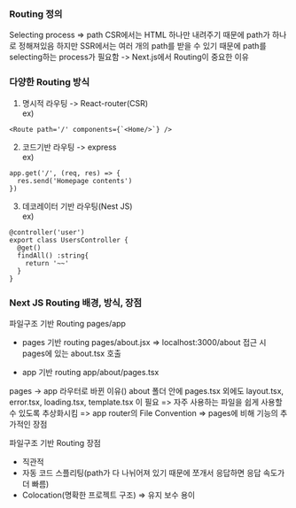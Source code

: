 ### Routing 정의

Selecting process => path
CSR에서는 HTML 하나만 내려주기 때문에 path가 하나로 정해져있음
하지만 SSR에서는 여러 개의 path를 받을 수 있기 때문에 path를 selecting하는 process가 필요함 -> Next.js에서 Routing이 중요한 이유

### 다양한 Routing 방식

1. 명시적 라우팅 -> React-router(CSR)<br/>
   ex)

```
<Route path='/' components={`<Home/>`} />
```

2. 코드기반 라우팅 -> express<br/>
   ex)

```
app.get('/', (req, res) => {
  res.send('Homepage contents')
})
```

3. 데코레이터 기반 라우팅(Nest JS)<br/>
   ex)

```
@controller('user')
export class UsersController {
  @get()
  findAll() :string{
    return '~~'
  }
}
```

### Next JS Routing 배경, 방식, 장점

파일구조 기반 Routing
pages/app

- pages 기반 routing
  pages/about.jsx => localhost:3000/about 접근 시 pages에 있는 about.tsx 호출<br/>

- app 기반 routing
  app/about/pages.tsx

pages -> app 라우터로 바뀐 이유()
about 폴더 안에 pages.tsx 외에도 layout.tsx, error.tsx, loading.tsx, template.tsx 이 필요
=> 자주 사용하는 파일을 쉽게 사용할 수 있도록 추상화시킴
=> app router의 File Convention
=> pages에 비해 기능의 추가적인 장점

파일구조 기반 Routing 장점

- 직관적
- 자동 코드 스플리팅(path가 다 나뉘어져 있기 때문에 쪼개서 응답하면 응답 속도가 더 빠름)
- Colocation(명확한 프로젝트 구조) => 유지 보수 용이
